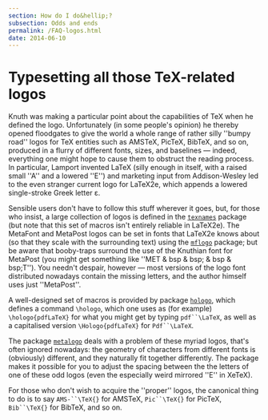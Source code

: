 ```yaml
---
section: How do I do&hellip;?
subsection: Odds and ends
permalink: /FAQ-logos.html
date: 2014-06-10
---
```


# Typesetting all those TeX-related logos

Knuth was making a particular point about the capabilities of TeX
when he defined the logo.  Unfortunately (in some people's opinion) he thereby
opened floodgates to give the world a whole range of rather silly
''bumpy road'' logos for TeX entities such as AMSTeX, PicTeX,
BibTeX, and so on, produced in a flurry of different fonts, sizes,
and baselines&nbsp;&mdash; indeed, everything one might hope to cause them to
obstruct the reading process.  In particular, Lamport invented
LaTeX (silly enough in itself, with a raised small ''A'' and a
lowered ''E'') and marketing input from Addison-Wesley led to the even
stranger current logo for LaTeX2e, which appends a lowered 
single-stroke Greek letter &epsilon;.

Sensible users don't have to follow this stuff wherever it goes,
but, for those who insist, a large collection of logos is defined in
the [`texnames`](https://ctan.org/tex-archive/obsolete/macros/latex209/contrib/misc) package (but note that this set of macros isn't
entirely reliable in LaTeX2e).
The MetaFont and MetaPost logos can be set in fonts that LaTeX2e
knows about (so that they scale with the surrounding text) using the
[`mflogo`](https://ctan.org/pkg/mflogo) package; but be aware that booby-traps surround the
use of the Knuthian font for MetaPost (you might get
  something like ''MET & bsp & bsp; & bsp & bsp;T'').
You needn't despair, however&nbsp;&mdash; most versions of the logo font
distributed nowadays contain the missing letters, and the author
himself uses just ''MetaPost''.

A well-designed set of macros is provided by package [`hologo`](https://ctan.org/pkg/hologo),
which defines a command `\hologo`, which one uses as (for example)
`\hologo{pdfLaTeX}` for what you might get by typing
`pdf``\LaTeX`, as well as a capitalised version
`\Hologo{pdfLaTeX}` for `Pdf``\LaTeX`.

The package [`metalogo`](https://ctan.org/pkg/metalogo) deals with a problem of these myriad
logos, that's often ignored nowadays: the geometry of characters from
different fonts is (obviously) different, and they naturally fit
together differently.  The package makes it possible for you to adjust
the spacing between the the letters of one of these odd logos (even
the especially weird mirrored ''E'' in XeTeX).

For those who don't wish to acquire the ''proper'' logos, the canonical
thing to do is to say `AMS-``\TeX{}`
for AMSTeX, `Pic``\TeX{}`
for PicTeX, `Bib``\TeX{}`
for BibTeX, and so on.

